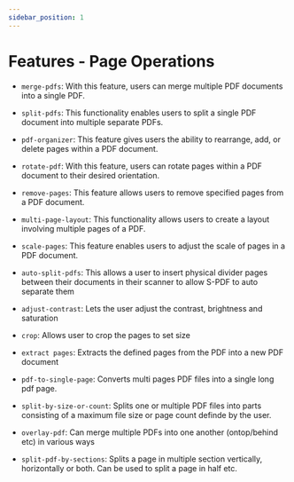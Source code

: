 ```yaml
---
sidebar_position: 1
---
```

# Features - Page Operations

- `merge-pdfs`: With this feature, users can merge multiple PDF documents into a single PDF.

- `split-pdfs`: This functionality enables users to split a single PDF document into multiple separate PDFs.

- `pdf-organizer`: This feature gives users the ability to rearrange, add, or delete pages within a PDF document.

- `rotate-pdf`: With this feature, users can rotate pages within a PDF document to their desired orientation.

- `remove-pages`: This feature allows users to remove specified pages from a PDF document.

- `multi-page-layout`: This functionality allows users to create a layout involving multiple pages of a PDF.

- `scale-pages`: This feature enables users to adjust the scale of pages in a PDF document.

- `auto-split-pdfs`: This allows a user to insert physical divider pages between their documents in their scanner to allow S-PDF to auto separate them

- `adjust-contrast`: Lets the user adjust the contrast, brightness and saturation

- `crop`: Allows user to crop the pages to set size

- `extract pages`: Extracts the defined pages from the PDF into a new PDF document

- `pdf-to-single-page`: Converts multi pages PDF files into a single long pdf page.

- `split-by-size-or-count`: Splits one or multiple PDF files into parts consisting of a maximum file size or page count definde by the user.

- `overlay-pdf`: Can merge multiple PDFs into one another (ontop/behind etc) in various ways
  
- `split-pdf-by-sections`: Splits a page in multiple section vertically, horizontally or both. Can be used to split a page in half etc.
